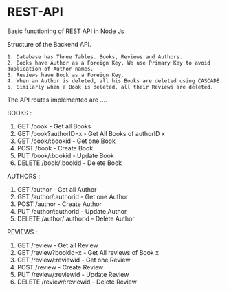 # REST-API
Basic functioning of REST API in Node Js

Structure of the Backend API.

    1. Database has Three Tables. Books, Reviews and Authors.
    2. Books have Author as a Foreign Key. We use Primary Key to avoid duplication of Author names.
    3. Reviews have Book as a Foreign Key.
    4. When an Author is deleted, all his Books are deleted using CASCADE.
    5. Similarly when a Book is deleted, all their Reviews are deleted.

The API routes implemented are ....

BOOKS :

1. GET /book - Get all Books
2. GET /book?authorID=x - Get All Books of authorID x
3. GET /book/:bookid - Get one Book
4. POST /book - Create Book
5. PUT /book/:bookid - Update Book
6. DELETE /book/:bookid - Delete Book


AUTHORS :

1. GET /author - Get all Author
2. GET /author/:authorid - Get one Author
3. POST /author - Create Author
4. PUT /author/:authorid - Update Author
5. DELETE /author/:authorid - Delete Author

REVIEWS :

1. GET /review - Get all Review
2. GET /review?bookId=x - Get All reviews of Book x
3. GET /review/:reviewid - Get one Review
4. POST /review - Create Review
5. PUT /review/:reviewid - Update Review
6. DELETE /review/:reviewid - Delete Review
